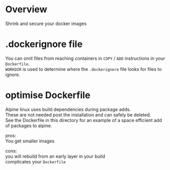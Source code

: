# Overview
Shrink and secure your docker images

# .dockerignore file
You can omit files from reaching containers in `COPY` / `ADD` instructions in your `Dockerfile`.<br>
`WORKDIR` is used to determine where the `.dockerignore` file looks for files to ignore.<br>

# optimise Dockerfile
Alpine linux uses build dependencies during package adds.<br>
These are not needed post the installation and can safely be deleted.<br>
See the Dockerfile in this directory for an example of a space efficient add of packages to alpine.

pros:<br>
You get smaller images

cons:<br>
you will rebuild from an early layer in your build<br>
complicates your `Dockerfile`<br>